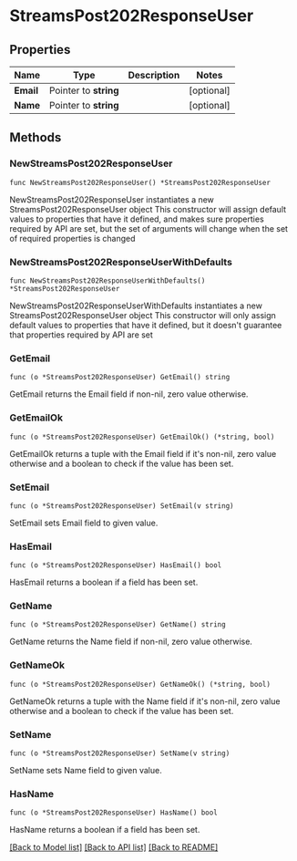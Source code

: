 # StreamsPost202ResponseUser

## Properties

Name | Type | Description | Notes
------------ | ------------- | ------------- | -------------
**Email** | Pointer to **string** |  | [optional] 
**Name** | Pointer to **string** |  | [optional] 

## Methods

### NewStreamsPost202ResponseUser

`func NewStreamsPost202ResponseUser() *StreamsPost202ResponseUser`

NewStreamsPost202ResponseUser instantiates a new StreamsPost202ResponseUser object
This constructor will assign default values to properties that have it defined,
and makes sure properties required by API are set, but the set of arguments
will change when the set of required properties is changed

### NewStreamsPost202ResponseUserWithDefaults

`func NewStreamsPost202ResponseUserWithDefaults() *StreamsPost202ResponseUser`

NewStreamsPost202ResponseUserWithDefaults instantiates a new StreamsPost202ResponseUser object
This constructor will only assign default values to properties that have it defined,
but it doesn't guarantee that properties required by API are set

### GetEmail

`func (o *StreamsPost202ResponseUser) GetEmail() string`

GetEmail returns the Email field if non-nil, zero value otherwise.

### GetEmailOk

`func (o *StreamsPost202ResponseUser) GetEmailOk() (*string, bool)`

GetEmailOk returns a tuple with the Email field if it's non-nil, zero value otherwise
and a boolean to check if the value has been set.

### SetEmail

`func (o *StreamsPost202ResponseUser) SetEmail(v string)`

SetEmail sets Email field to given value.

### HasEmail

`func (o *StreamsPost202ResponseUser) HasEmail() bool`

HasEmail returns a boolean if a field has been set.

### GetName

`func (o *StreamsPost202ResponseUser) GetName() string`

GetName returns the Name field if non-nil, zero value otherwise.

### GetNameOk

`func (o *StreamsPost202ResponseUser) GetNameOk() (*string, bool)`

GetNameOk returns a tuple with the Name field if it's non-nil, zero value otherwise
and a boolean to check if the value has been set.

### SetName

`func (o *StreamsPost202ResponseUser) SetName(v string)`

SetName sets Name field to given value.

### HasName

`func (o *StreamsPost202ResponseUser) HasName() bool`

HasName returns a boolean if a field has been set.


[[Back to Model list]](../README.md#documentation-for-models) [[Back to API list]](../README.md#documentation-for-api-endpoints) [[Back to README]](../README.md)


